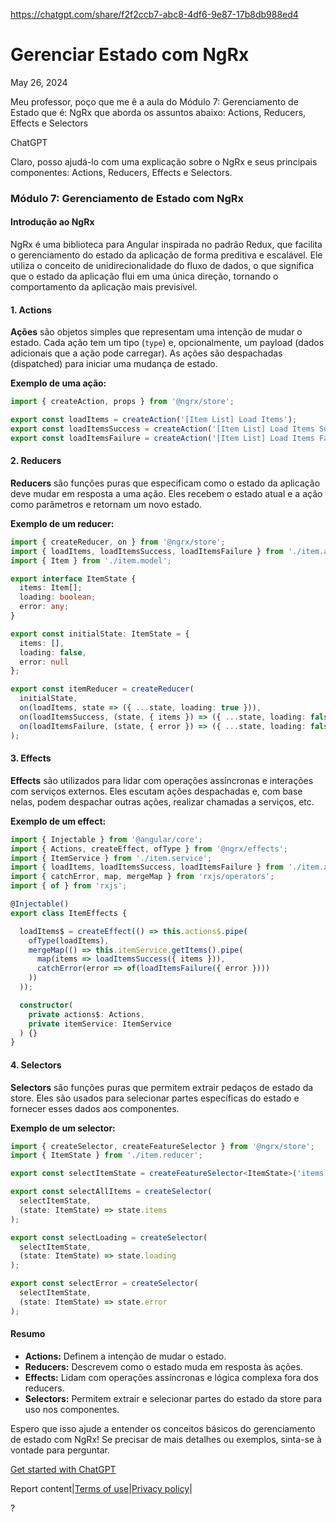 https://chatgpt.com/share/f2f2ccb7-abc8-4df6-9e87-17b8db988ed4



# Gerenciar Estado com NgRx

May 26, 2024

Meu professor, poço que me ê a aula do Módulo 7: Gerenciamento de Estado que é: NgRx que aborda os assuntos abaixo:  Actions, Reducers, Effects e Selectors

ChatGPT

Claro, posso ajudá-lo com uma explicação sobre o NgRx e seus principais componentes: Actions, Reducers, Effects e Selectors.

### Módulo 7: Gerenciamento de Estado com NgRx

#### Introdução ao NgRx

NgRx é uma biblioteca para Angular inspirada no padrão Redux, que facilita o gerenciamento do estado da aplicação de forma preditiva e escalável. Ele utiliza o conceito de unidirecionalidade do fluxo de dados, o que significa que o estado da aplicação flui em uma única direção, tornando o comportamento da aplicação mais previsível.

#### 1. Actions

**Ações** são objetos simples que representam uma intenção de mudar o estado. Cada ação tem um tipo (`type`) e, opcionalmente, um payload (dados adicionais que a ação pode carregar). As ações são despachadas (dispatched) para iniciar uma mudança de estado.

**Exemplo de uma ação:**

```typescript
import { createAction, props } from '@ngrx/store';

export const loadItems = createAction('[Item List] Load Items');
export const loadItemsSuccess = createAction('[Item List] Load Items Success', props<{ items: Item[] }>());
export const loadItemsFailure = createAction('[Item List] Load Items Failure', props<{ error: any }>());
```

#### 2. Reducers

**Reducers** são funções puras que especificam como o estado da aplicação deve mudar em resposta a uma ação. Eles recebem o estado atual e a ação como parâmetros e retornam um novo estado.

**Exemplo de um reducer:**

```typescript
import { createReducer, on } from '@ngrx/store';
import { loadItems, loadItemsSuccess, loadItemsFailure } from './item.actions';
import { Item } from './item.model';

export interface ItemState {
  items: Item[];
  loading: boolean;
  error: any;
}

export const initialState: ItemState = {
  items: [],
  loading: false,
  error: null
};

export const itemReducer = createReducer(
  initialState,
  on(loadItems, state => ({ ...state, loading: true })),
  on(loadItemsSuccess, (state, { items }) => ({ ...state, loading: false, items })),
  on(loadItemsFailure, (state, { error }) => ({ ...state, loading: false, error }))
);
```

#### 3. Effects

**Effects** são utilizados para lidar com operações assíncronas e interações com serviços externos. Eles escutam ações despachadas e, com base nelas, podem despachar outras ações, realizar chamadas a serviços, etc.

**Exemplo de um effect:**

```typescript
import { Injectable } from '@angular/core';
import { Actions, createEffect, ofType } from '@ngrx/effects';
import { ItemService } from './item.service';
import { loadItems, loadItemsSuccess, loadItemsFailure } from './item.actions';
import { catchError, map, mergeMap } from 'rxjs/operators';
import { of } from 'rxjs';

@Injectable()
export class ItemEffects {

  loadItems$ = createEffect(() => this.actions$.pipe(
    ofType(loadItems),
    mergeMap(() => this.itemService.getItems().pipe(
      map(items => loadItemsSuccess({ items })),
      catchError(error => of(loadItemsFailure({ error })))
    ))
  ));

  constructor(
    private actions$: Actions,
    private itemService: ItemService
  ) {}
}
```

#### 4. Selectors

**Selectors** são funções puras que permitem extrair pedaços de estado da store. Eles são usados para selecionar partes específicas do estado e fornecer esses dados aos componentes.

**Exemplo de um selector:**

```typescript
import { createSelector, createFeatureSelector } from '@ngrx/store';
import { ItemState } from './item.reducer';

export const selectItemState = createFeatureSelector<ItemState>('items');

export const selectAllItems = createSelector(
  selectItemState,
  (state: ItemState) => state.items
);

export const selectLoading = createSelector(
  selectItemState,
  (state: ItemState) => state.loading
);

export const selectError = createSelector(
  selectItemState,
  (state: ItemState) => state.error
);
```

#### Resumo

- **Actions:** Definem a intenção de mudar o estado.
- **Reducers:** Descrevem como o estado muda em resposta às ações.
- **Effects:** Lidam com operações assíncronas e lógica complexa fora dos reducers.
- **Selectors:** Permitem extrair e selecionar partes do estado da store para uso nos componentes.

Espero que isso ajude a entender os conceitos básicos do gerenciamento de estado com NgRx! Se precisar de mais detalhes ou exemplos, sinta-se à vontade para perguntar.

[Get started with ChatGPT](https://chatgpt.com/)

Report content|[Terms of use](https://openai.com/policies/terms-of-use)|[Privacy policy](https://openai.com/policies/privacy-policy)|

?

